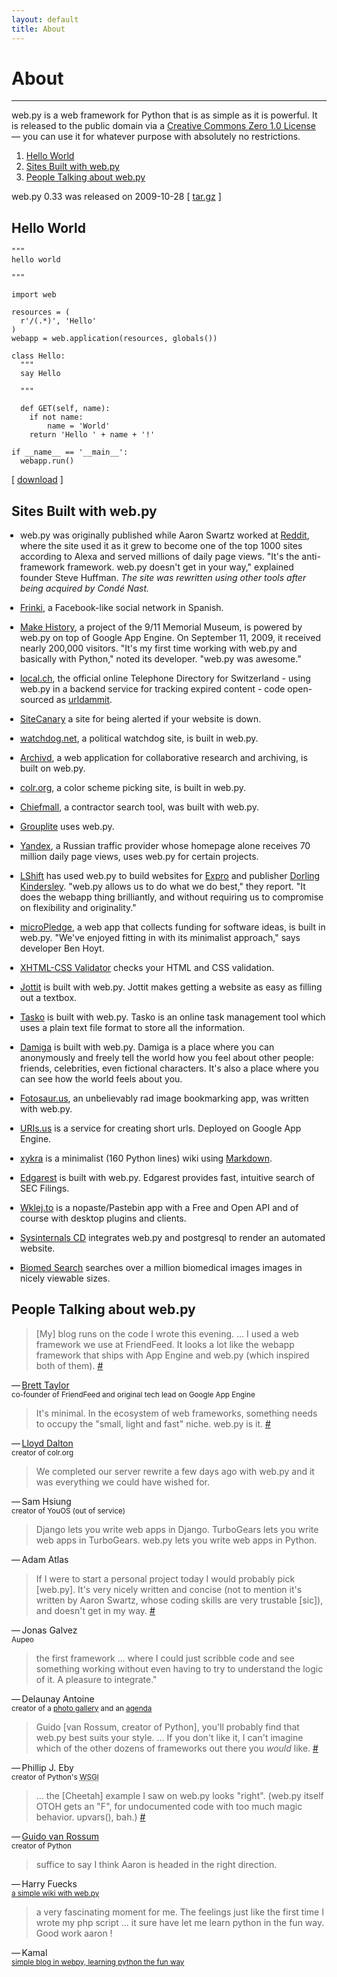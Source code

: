 ```yaml
---
layout: default
title: About
---
```


# About

<hr id=top>

web.py is a web framework for Python that is as simple as it is powerful. It is released to the public domain via a <a href=http://creativecommons.org/publicdomain/zero/1.0/ rel=license>Creative Commons Zero 1.0 License</a> &mdash; you can use it for whatever purpose with absolutely no restrictions.

1.  [Hello World](#hello)
1.  [Sites Built with web.py](#built-with)
1.  [People Talking about web.py](#talking-about)

web.py 0.33 was released on 2009-10-28 [ [tar.gz](/static/web.py-0.33.tar.gz) ]

<h2 id=hello>Hello World</h2>

<pre class=prettyprint><code>"""
hello world

"""

import web

resources = (
  r'/(.*)', 'Hello'
)
webapp = web.application(resources, globals())

class Hello:
  """
  say Hello
  
  """
  
  def GET(self, name):
    if not name: 
        name = 'World'
    return 'Hello ' + name + '!'

if __name__ == '__main__':
  webapp.run()</code></pre>

[ [download](/usage/hello.py?format=raw) ]

<h2 id=built-with>Sites Built with web.py</h2>

* <p class=vcard>web.py was originally published while Aaron Swartz worked at <a class="fn org url uid" href=http://reddit.com/>Reddit</a>, where the site used it as it grew to become one of the top 1000 sites according to Alexa and served millions of daily page views. "It's the anti-framework framework. web.py doesn't get in your way," explained founder Steve Huffman. <em>The site was rewritten using other tools after being acquired by Condé Nast.</em></p>

* <p class=vcard><a class="fn org url uid" href=http://frinki.com/>Frinki</a>, a Facebook-like social network in Spanish.

* <p class=vcard><a class="fn org url uid" href=http://makehistory.national911memorial.org/>Make History</a>, a project of the 9/11 Memorial Museum, is powered by web.py on top of Google App Engine. On September 11, 2009, it received nearly 200,000 visitors. "It's my first time working with web.py and basically with Python," noted its developer. "web.py was awesome."</p>

* <p class=vcard><a class="fn org url uid" href=http://local.ch/>local.ch</a>, the official online Telephone Directory for Switzerland - using web.py in a backend service for tracking expired content - code open-sourced as <a href=http://github.com/harryf/urldammit/tree/master>urldammit</a>.</p>

* <p class=vcard><a class="fn org url uid" href=http://sitecanary.com/>SiteCanary</a> a site for being alerted if your website is down.</p>

* <p class=vcard><a class="fn org url uid" href=http://watchdog.net/>watchdog.net</a>, a political watchdog site, is built in web.py.</p>

* <p class=vcard><a class="fn org url uid" href=http://archivd.com/>Archivd</a>, a web application for collaborative research and archiving, is built on web.py.</p>

* <p class=vcard><a class="fn org url uid" href=http://colr.org/>colr.org</a>, a color scheme picking site, is built in web.py.</p>

* <p class=vcard><a class="fn org url uid" href=http://chiefmall.com/>Chiefmall</a>, a contractor search tool, was built with web.py.</p>

* <p class=vcard><a class="fn org url uid" href=http://grouplite.com/>Grouplite</a> uses web.py.</p>

* <p class=vcard><a class="fn org url uid" href=http://yandex.ru/>Yandex</a>, a Russian traffic provider whose homepage alone receives 70 million daily page views, uses web.py for certain projects.</p>

* <p class=vcard><a class="fn org url uid" href=http://lshift.net/>LShift</a> has used web.py to build websites for <a href=http://exproretail.com/>Expro</a> and publisher <a href=http://travel.dk.com/>Dorling Kindersley</a>. "web.py allows us to do what we do best," they report. "It does the webapp thing brilliantly, and without requiring us to compromise on flexibility and originality."</p>

* <p class=vcard><a class="fn org url uid" href=http://micropledge.com/>microPledge</a>, a web app that collects funding for software ideas, is built in web.py. "We've enjoyed fitting in with its minimalist approach," says developer Ben Hoyt.</p>

* <p class=vcard><a class="fn org url uid" href=http://xhtml-css.com/>XHTML-CSS Validator</a> checks your HTML and CSS validation.</p>

* <p class=vcard><a class="fn org url uid" href=http://jottit.com/>Jottit</a> is built with web.py. Jottit makes getting a website as easy as filling out a textbox.</p>

* <p class=vcard><a class="fn org url uid" href=http://taskodone.com/>Tasko</a> is built with web.py. Tasko is an online task management tool which uses a plain text file format to store all the information.</p>

* <p class=vcard><a class="fn org url uid" href=http://damiga.com/>Damiga</a> is built with web.py. Damiga is a place where you can anonymously and freely tell the world how you feel about other people: friends, celebrities, even fictional characters. It's also a place where you can see how the world feels about you.</p>

* <p class=vcard><a class="fn org url uid" href=http://fotosaur.us/>Fotosaur.us</a>, an unbelievably rad image bookmarking app, was written with web.py.</p>

* <p class=vcard><a class="fn org url uid" href=http://uris.us/>URIs.us</a> is a service for creating short urls. Deployed on Google App Engine.</p>

* <p class=vcard><a class="fn org url uid" href=http://xykra.org/>xykra</a> is a minimalist (160 Python lines) wiki using <a href=http://daringfireball.net/projects/markdown/>Markdown</a>.</p>

* <p class=vcard><a class="fn org url uid" href=http://edgarest.com/>Edgarest</a> is built with web.py. Edgarest provides fast, intuitive search of SEC Filings.</p>

* <p class=vcard><a class="fn org url uid" href=http://wklej.to/>Wklej.to</a> is a nopaste/Pastebin app with a Free and Open API and of course with desktop plugins and clients.</p>

* <p class=vcard><a class="fn org url uid" href=http://sysinternals.xykra.org/>Sysinternals CD</a> integrates web.py and postgresql to render an automated website.</p>

* <p class=vcard><a class="fn org url uid" href=http://biomed-search.com/>Biomed Search</a> searches over a million biomedical images images in nicely viewable sizes.</p>

<h2 id=talking-about>People Talking about web.py</h2>

>   [My] blog runs on the code I wrote this evening. ... I used a web framework we use at FriendFeed. It looks a lot like the webapp framework that ships with App Engine and web.py (which inspired both of them). [#](http://bret.appspot.com/entry/experimenting-google-app-engine)

<p class=vcard>—&thinsp;<a class="fn url uid" href=http://bret.appspot.com/>Brett Taylor</a><br><small>co-founder of FriendFeed and original tech lead on Google App Engine</small></p>

>   It's minimal. In the ecosystem of web frameworks, something needs to occupy the "small, light and fast" niche. web.py is it. [#](http://www.colr.org/rewrite.html)

<p class=vcard>—&thinsp;<a class="fn url uid" href=http://twitter.com/daltonlp>Lloyd Dalton</a><br><small>creator of colr.org</small></p>

>   We completed our server rewrite a few days ago with web.py and it was everything we could have wished for.

<p class=vcard>—&thinsp;<span class=fn>Sam Hsiung</span><br><small>creator of YouOS (out of service)</small></p>

>   Django lets you write web apps in Django. TurboGears lets you write web apps in TurboGears. web.py lets you write web apps in Python.

<p class=vcard>—&thinsp;<span class=fn>Adam Atlas</span></p>

>   If I were to start a personal project today I would probably pick [web.py]. It's very nicely written and concise (not to mention it's written by Aaron Swartz, whose coding skills are very trustable [sic]), and doesn't get in my way. [#](http://www.artima.com/forums/flat.jsp?forum=106&thread=146149#189284)

<p class=vcard>—&thinsp;<span class=fn>Jonas Galvez</span><br><small>Aupeo</small></p>

>   the first framework ... where I could just scribble code and see something working without even having to try to understand the logic of it. A pleasure to integrate."

<p class=vcard>—&thinsp;<span class=fn>Delaunay Antoine</span><br><small>creator of a <a href=http://github.com/antoine/ibrouteur/>photo gallery</a> and an <a href=http://metagenda.org/>agenda</a></small></p>

>   Guido [van Rossum, creator of Python], you'll probably find that web.py best suits your style. ... If you don't like it, I can't imagine which of the other dozens of frameworks out there you *would* like. [#](http://shortb.net/~f561f2)

<p class=vcard>—&thinsp;<span class=fn>Phillip J. Eby</span><br><small>creator of Python's <abbr title="Web Server Gateway Interface">WSGI</abbr></small></p>

>   ... the [Cheetah] example I saw on web.py looks "right". (web.py itself OTOH gets an "F", for undocumented code with too much magic behavior. upvars(), bah.) [#](http://shortb.net/~f561f3)

<p class=vcard>—&thinsp;<a class="fn url uid" href=http://www.python.org/~guido/>Guido van Rossum</a><br><small>creator of Python</small></p>

>   suffice to say I think Aaron is headed in the right direction.

<p class=vcard>—&thinsp;<span class=fn>Harry Fuecks</span><br><small><a href=http://www.sitepoint.com/blogs/2006/01/06/a-simple-wiki-with-webpy/>a simple wiki with web.py</a></small></p>

>   a very fascinating moment for me. The feelings just like the first time I wrote my php script ... it sure have let me learn python in the fun way. Good work aaron !

<p class=vcard>—&thinsp;<span class=fn>Kamal</span><br><small><a href=http://www.k4ml.com/node/165>simple blog in webpy, learning python the fun way</a></small></p>

<script src=http://angelo.gladding.name/assets/jquery.js></script>
<script src=http://angelo.gladding.name/assets/webpy/js-prettify/prettify.js></script>
<script src=http://angelo.gladding.name/assets/webpy/enliven.js></script>

<style>
@import url(http://angelo.gladding.name/assets/webpy/js-prettify/prettify.css);
@import url(http://angelo.gladding.name/assets/webpy/changes.css);
h2#built-with + ul {
  padding-left: 1em; }
</style>